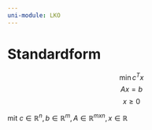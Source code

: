 ```yaml
---
uni-module: LKO
---
```


# Standardform

$$\min{c^Tx}$$
$$Ax=b$$
$$x \geq 0$$

mit $c \in \mathbb{R}^n, b \in \mathbb{R}^m, A \in \mathbb{R}^{mxn}, x \in \mathbb{R}$
